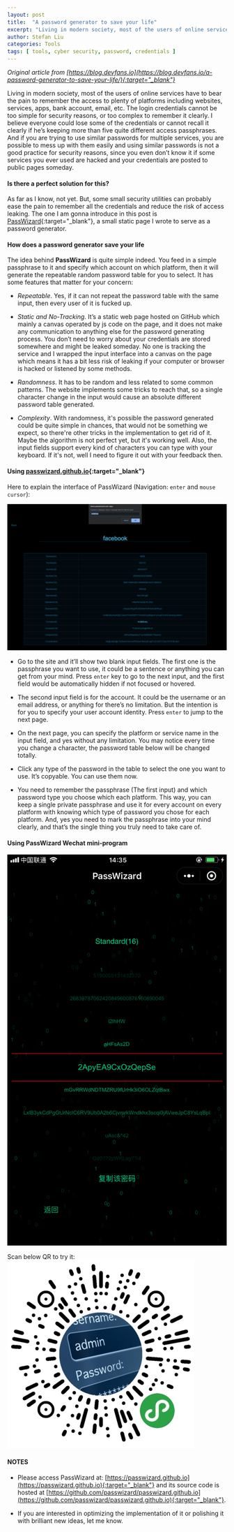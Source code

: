 ```yaml
---
layout: post
title:  "A password generator to save your life"
excerpt: "Living in modern society, most of the users of online services have to bear the pain to remember the access to plenty of platforms including websites, services, apps, bank account, email, etc. The login credentials cannot be too simple for security reasons, or too complex to remember it clearly. I believe everyone could lose some of the credentials or cannot recall it clearly."
author: Stefan Liu
categories: Tools
tags: [ tools, cyber security, password, credentials ]
---
```


*Original article from [https://blog.devfans.io](https://blog.devfans.io/a-password-generator-to-save-your-life/){:target="_blank"}*

Living in modern society, most of the users of online services have to bear the pain to remember the access to plenty of platforms including websites, services, apps, bank account, email, etc. The login credentials cannot be too simple for security reasons, or too complex to remember it clearly. I believe everyone could lose some of the credentials or cannot recall it clearly if he’s keeping more than five quite different access passphrases. And if you are trying to use similar passwords for multiple services, you are possible to mess up with them easily and using similar passwords is not a good practice for security reasons, since you even don’t know it if some services you ever used are hacked and your credentials are posted to public pages someday.

#### Is there a perfect solution for this?

As far as I know, not yet. But, some small security utilities can probably ease the pain to remember all the credentials and reduce the risk of access leaking. The one I am gonna introduce in this post is [PassWizard](https://passwizard.github.io){:target="_blank"}, a small static page I wrote to serve as a password generator.

#### How does a password generator save your life

The idea behind **PassWizard** is quite simple indeed. You feed in a simple passphrase to it and specify which account on which platform, then it will generate the repeatable random password table for you to select. It has some features that matter for your concern:

+ *Repeatable*. Yes, if it can not repeat the password table with the same input, then every user of it is fucked up.

+ *Static and No-Tracking*. It’s a static web page hosted on GitHub which mainly a canvas operated by js code on the page, and it does not make any communication to anything else for the password generating process. You don’t need to worry about your credentials are stored somewhere and might be leaked someday. No one is tracking the service and I wrapped the input interface into a canvas on the page which means it has a bit less risk of leaking if your computer or browser is hacked or listened by some methods.

+ *Randomness*. It has to be random and less related to some common patterns. The website implements some tricks to reach that, so a single character change in the input would cause an absolute different password table generated.

+ *Complexity*. With randomness, it's possible the password generated could be quite simple in chances, that would not be something we expect, so there're other tricks in the implementation to get rid of it. Maybe the algorithm is not perfect yet, but it's working well. Also, the input fields support every kind of characters you can type with your keyboard. If it's not, well I need to figure it out with your feedback then.

#### Using [passwizard.github.io](https://passwizard.github.io){:target="_blank"}

Here to explain the interface of PassWizard (Navigation: `enter` and `mouse cursor`):

![Passwizard](/assets/posts/password-generator/a-password-generator-to-save-your-life-0.png)

+ Go to the site and it’ll show two blank input fields. The first one is the passphrase you want to use, it could be a sentence or anything you can get from your mind. Press `enter` key to go to the next input, and the first field would be automatically hidden if not focused or hovered.

+ The second input field is for the account. It could be the username or an email address, or anything for there’s no limitation. But the intention is for you to specify your user account identity. Press `enter` to jump to the next page.

+ On the next page, you can specify the platform or service name in the input field, and yes without any limitation. You may notice every time you change a character, the password table below will be changed totally.

+ Click any type of the password in the table to select the one you want to use. It’s copyable. You can use them now.

+ You need to remember the passphrase (The first input) and which password type you choose which each platform. This way, you can keep a single private passphrase and use it for every account on every platform with knowing which type of password you chose for each platform. And, yes you need to mark the passphrase into your mind clearly, and that’s the single thing you truly need to take care of.

#### Using PassWizard Wechat mini-program

![PasswizardMiniProgram](/assets/posts/password-generator/wechat.mini.png)

Scan below QR to try it:
![PasswizardQR](/assets/posts/password-generator/passwizard.qr.png)


#### NOTES

+ Please access PassWizard at: [https://passwizard.github.io](https://passwizard.github.io){:target="_blank"} and its source code is hosted at [https://github.com/passwizard/passwizard.github.io](https://github.com/passwizard/passwizard.github.io){:target="_blank"}.

+ If you are interested in optimizing the implementation of it or polishing it with brilliant new ideas, let me know.
